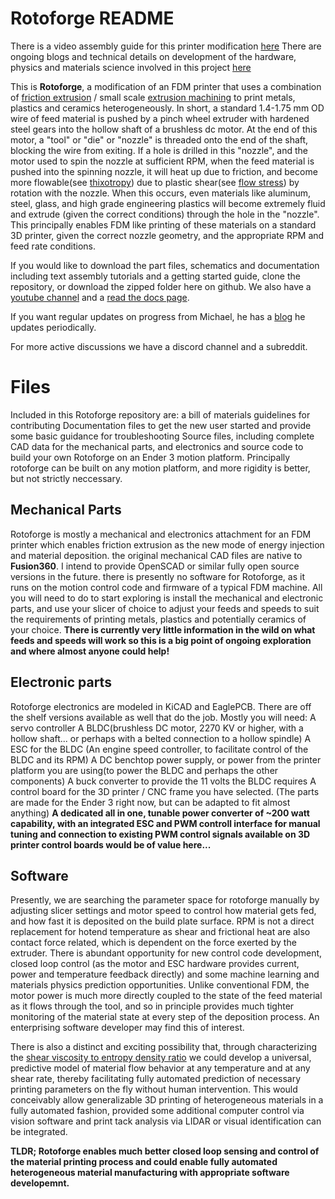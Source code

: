 # Rotoforge README

There is a video assembly guide for this printer modification [here](https://www.youtube.com/watch?v=yMjR5zOKrdI&t=20s&ab_channel=Rotoforge)
There are ongoing blogs and technical details on development of the hardware, physics and materials science involved in this project [here](https://dailyrotoforge.blogspot.com/)

This is  **Rotoforge**, a modification of an FDM printer that uses a combination of [friction extrusion](https://en.wikipedia.org/wiki/Friction_extrusion) / small scale [extrusion machining](https://docs.lib.purdue.edu/dissertations/AAI10830464/) to print metals, plastics and ceramics heterogeneously. In short, a standard 1.4-1.75 mm OD wire of feed material is pushed by a pinch wheel extruder with hardened steel gears into the hollow shaft of a brushless dc motor. At the end of this motor, a "tool" or "die" or "nozzle" is threaded onto the end of the shaft, blocking the wire from exiting. If a hole is drilled in this "nozzle", and the motor used to spin the nozzle at sufficient RPM, when the feed material is pushed into the spinning nozzle, it will heat up due to friction, and become more flowable(see [thixotropy](https://en.wikipedia.org/wiki/Thixotropy)) due to plastic shear(see [flow stress](https://en.wikipedia.org/wiki/Flow_stress)) by rotation with the nozzle. When this occurs, even materials like aluminum, steel, glass, and high grade engineering plastics will become extremely fluid and extrude (given the correct conditions) through the hole in the "nozzle". This principally enables FDM like printing of these materials on a standard 3D printer, given the correct nozzle geometry, and the appropriate RPM and feed rate conditions.

 If you would like to download the part files, schematics and documentation including text assembly tutorials and a getting started guide, clone the repository, or download the zipped folder here on github. 
We also have a [youtube channel](https://www.youtube.com/channel/UCBE1bfTLnz7WSu8h5rG6ihA) and a [read the docs page](https://www.rotoforge.com/introduction/).

If you want regular updates on progress from Michael, he has a [blog](https://dailyrotoforge.blogspot.com/) he updates periodically. 

For more active discussions we have a discord channel and a subreddit. 


# Files

Included in this Rotoforge repository are:
a bill of materials
guidelines for contributing
Documentation files to get the new user started and provide some basic guidance for troubleshooting
Source files, including complete CAD data for the mechanical parts, and electronics and source code to build your own Rotoforge on an Ender 3 motion platform.  Principally rotoforge can be built on any motion platform, and more rigidity is better, but not strictly neccessary.

## Mechanical Parts

Rotoforge is mostly a mechanical and electronics attachment for an FDM printer which enables friction extrusion as the new mode of energy injection and material deposition. the original mechanical CAD files are native to **Fusion360**. I intend to provide OpenSCAD or similar fully open source versions in the future. there is presently no software for Rotoforge, as it runs on the motion control code and firmware of a typical FDM machine. All you will need to do to start exploring is install the mechanical and electronic parts, and use your slicer of choice to adjust your feeds and speeds to suit the requirements of printing metals, plastics and potentially ceramics of your choice. **There is currently very little information in the wild on what feeds and speeds will work so this is a big point of ongoing exploration and where almost anyone could help!**  

## Electronic parts
Rotoforge electronics are modeled in KiCAD and EaglePCB.  There are off the shelf versions available as well that do the job. Mostly you will need:
A servo controller
A BLDC(brushless DC motor, 2270 KV or higher, with a hollow shaft... or perhaps with a belted connection to a hollow spindle)
A ESC for the BLDC (An engine speed controller, to facilitate control of the BLDC and its RPM)
A DC benchtop power supply, or power from the printer platform you are using(to power the BLDC and perhaps the other components)
A buck converter to provide the 11 volts the BLDC requires
A control board for the 3D printer / CNC frame you have selected. (The parts are made for the Ender 3 right now, but can be adapted to fit almost anything)
**A dedicated all in one, tunable power converter of ~200 watt capability, with an integrated ESC and PWM controll interface for manual tuning and connection to existing PWM control signals available on 3D printer control boards would be of value here...**


## Software

Presently, we are searching the parameter space for rotoforge manually by adjusting slicer settings and motor speed to control how material gets fed, and how fast it is deposited on the build plate surface. RPM is not a direct replacement for hotend temperature as shear and frictional heat are also contact force related, which is dependent on the force exerted by the extruder. There is abundant opportunity for new control code development, closed loop control (as the motor and ESC hardware provides current, power and temperature feedback directly) and some machine learning and materials physics prediction opportunities. Unlike conventional FDM, the motor power is much more directly coupled to the state of the feed material as it flows through the tool, and so in principle provides much tighter monitoring of the material state at every step of the deposition process. An enterprising software developer may find this of interest. 

There is also a distinct and exciting possibility that, through characterizing the [shear viscosity to entropy density ratio](https://www.osti.gov/pages/servlets/purl/1249122) we could develop a universal, predictive model of material flow behavior at any temperature and at any shear rate, thereby facilitating fully automated prediction of necessary printing parameters on the fly without human intervention.  This would conceivably allow generalizable 3D printing of heterogeneous materials in a fully automated fashion, provided some additional computer control via vision software and print tack analysis via LIDAR or visual identification can be integrated. 

**TLDR; Rotoforge enables much better closed loop sensing and control of the material printing process and could enable fully automated heterogeneous material manufacturing with appropriate software developemnt.**
